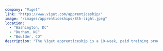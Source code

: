 ```yaml
---
company: "Viget"
link: "https://www.viget.com/apprenticeship/"
image: "/images/apprenticeships/8th-light.jpeg"
location:
  - "Washington, DC"
  - "Durham, NC"
  - "Boulder, CO"
description: "The Viget apprenticeship is a 10-week, paid training program designed to accelerate your career in user experience, visual design, engineering, or project management."
---
```

